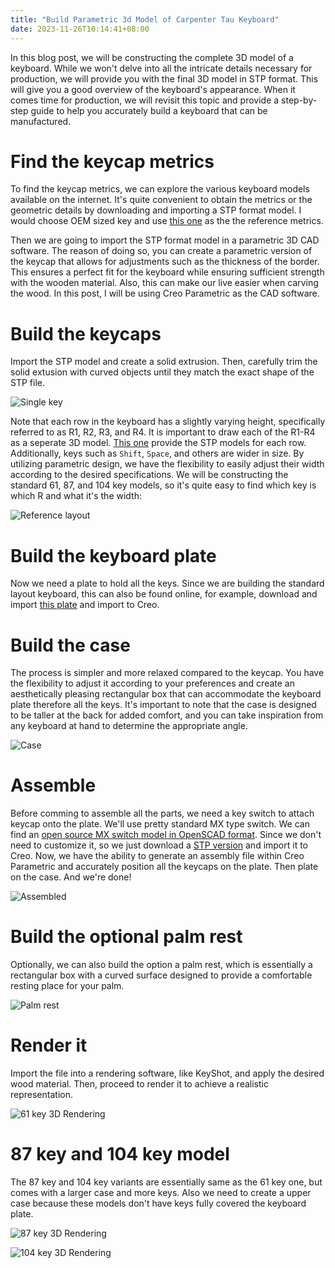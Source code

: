 ```yaml
---
title: "Build Parametric 3d Model of Carpenter Tau Keyboard"
date: 2023-11-26T10:14:41+08:00
---
```


In this blog post, we will be constructing the complete 3D model of a keyboard. While we won't delve into all the intricate details necessary for production, we will provide you with the final 3D model in STP format. This will give you a good overview of the keyboard's appearance. When it comes time for production, we will revisit this topic and provide a step-by-step guide to help you accurately build a keyboard that can be manufactured.

# Find the keycap metrics


To find the keycap metrics, we can explore the various keyboard models available on the internet. It's quite convenient to obtain the metrics or the geometric details by downloading and importing a STP format model. I would choose OEM sized key and use [this one](https://www.thingiverse.com/thing:4542301) as the the reference metrics. 

Then we are going to import the STP format model in a parametric 3D CAD software. The reason of doing so, you can create a parametric version of the keycap that allows for adjustments such as the thickness of the border. This ensures a perfect fit for the keyboard while ensuring sufficient strength with the wooden material. Also, this can make our live easier when carving the wood. In this post, I will be using Creo Parametric as the CAD software.

# Build the keycaps

Import the STP model and create a solid extrusion. Then, carefully trim the solid extusion with curved objects until they match the exact shape of the STP file.

![Single key](/images/1u_r1_keycap.jpg)

Note that each row in the keyboard has a slightly varying height, specifically referred to as R1, R2, R3, and R4. It is important to draw each of the R1-R4 as a seperate 3D model. [This one](https://www.thingiverse.com/thing:4542301) provide the STP models for each row. Additionally, keys such as `Shift`, `Space`, and others are wider in size. By utilizing parametric design, we have the flexibility to easily adjust their width according to the desired specifications. We will be constructing the standard 61, 87, and 104 key models, so it's quite easy to find which key is which R and what it's the width:

![Reference layout](/images/104key-layout.webp)

# Build the keyboard plate

Now we need a plate to hold all the keys. Since we are building the standard layout keyboard, this can also be found online, for example, download and import [this plate](https://www.thingiverse.com/thing:5322836) and import to Creo.

# Build the case

The process is simpler and more relaxed compared to the keycap. You have the flexibility to adjust it according to your preferences and create an aesthetically pleasing rectangular box that can accommodate the keyboard plate therefore all the keys. It's important to note that the case is designed to be taller at the back for added comfort, and you can take inspiration from any keyboard at hand to determine the appropriate angle.

![Case](/images/case.jpg)

# Assemble

Before comming to assemble all the parts, we need a key switch to attach keycap onto the plate. We'll use pretty standard MX type switch. We can find an [open source MX switch model in OpenSCAD format](https://gitlab.com/gcb/3dump/). Since we don't need to customize it, so we just download a [STP version](https://www.thingiverse.com/thing:421524) and import it to Creo.
Now, we have the ability to generate an assembly file within Creo Parametric and accurately position all the keycaps on the plate. Then plate on the case. And we're done!

![Assembled](/images/assemble.jpg)

# Build the optional palm rest
Optionally, we can also build the option a palm rest, which is essentially a rectangular box with a curved surface designed to provide a comfortable resting place for your palm.

![Palm rest](/images/palmrest.jpg)

# Render it
Import the file into a rendering software, like KeyShot, and apply the desired wood material. Then, proceed to render it to achieve a realistic representation.

![61 key 3D Rendering](/images/keyboard61.jpg)

# 87 key and 104 key model

The 87 key and 104 key variants are essentially same as the 61 key one, but comes with a larger case and more keys. Also we need to create a upper case because these models don't have keys fully covered the keyboard plate.

![87 key 3D Rendering](/images/keyboard87.jpg)

![104 key 3D Rendering](/images/keyboard104.jpg)



